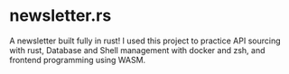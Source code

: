 # newsletter.rs
A newsletter built fully in rust! I used this project to practice API sourcing with rust, Database and Shell management with docker and zsh, and frontend programming using WASM.

